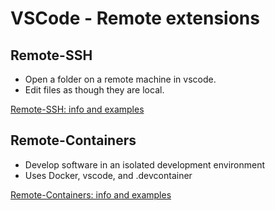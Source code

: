 # VSCode - Remote extensions

## Remote-SSH

* Open a folder on a remote machine in vscode.
* Edit files as though they are local.

[Remote-SSH: info and examples](./remote_ssh.md)

## Remote-Containers

* Develop software in an isolated development environment
* Uses Docker, vscode, and .devcontainer


[Remote-Containers: info and examples](./remote_containers.md)

